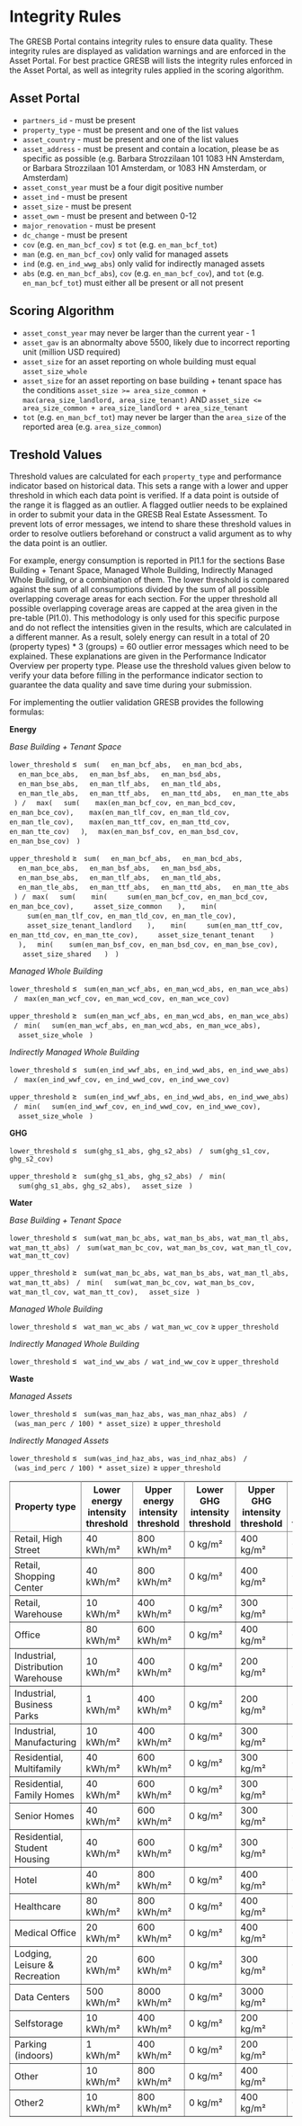 # Integrity Rules

The GRESB Portal contains integrity rules to ensure data quality. These integrity rules are displayed as validation warnings and are enforced in the Asset Portal. For best practice GRESB will lists the integrity rules enforced in the Asset Portal, as well as integrity rules applied in the scoring algorithm.

## Asset Portal

* `partners_id` - must be present
* `property_type` - must be present and one of the list values
* `asset_country` - must be present and one of the list values
* `asset_address` - must be present and contain a location, please be as specific as possible (e.g. Barbara Strozzilaan 101 1083 HN Amsterdam, or Barbara Strozzilaan 101 Amsterdam, or 1083 HN Amsterdam, or Amsterdam)
* `asset_const_year` must be a four digit positive number
* `asset_ind` - must be present 
* `asset_size` - must be present
* `asset_own` - must be present and between 0-12
* `major_renovation` - must be present
* `dc_change` - must be present
* `cov` (e.g. `en_man_bcf_cov`) ≤ `tot` (e.g. `en_man_bcf_tot`)
* `man` (e.g. `en_man_bcf_cov`) only valid for managed assets
* `ind` (e.g. `en_ind_wwg_abs`) only valid for indirectly managed assets
* `abs` (e.g. `en_man_bcf_abs`), `cov` (e.g. `en_man_bcf_cov`), and `tot` (e.g. `en_man_bcf_tot`) must either all be present or all not present

## Scoring Algorithm

* `asset_const_year` may never be larger than the current year - 1
* `asset_gav` is an abnormalty above 5500, likely due to incorrect reporting unit (million USD required)
* `asset_size` for an asset reporting on whole building must equal `asset_size_whole`
* `asset_size` for an asset reporting on base building + tenant space has the conditions `asset_size >= area_size_common + max(area_size_landlord, area_size_tenant)` AND `asset_size <= area_size_common + area_size_landlord + area_size_tenant`
* `tot` (e.g. `en_man_bcf_tot`) may never be larger than the `area_size` of the reported area (e.g. `area_size_common`)

## Treshold Values
Threshold values are calculated for each `property_type` and performance indicator based on historical data. This sets a range with a lower and upper threshold in which each data point is verified. If a data point is outside of the range it is flagged as an outlier. A flagged outlier needs to be explained in order to submit your data in the GRESB Real Estate Assessment. To prevent lots of error messages, we intend to share these threshold values in order to resolve outliers beforehand or construct a valid argument as to why the data point is an outlier.

For example, energy consumption is reported in PI1.1 for the sections Base Building + Tenant Space, Managed Whole Building, Indirectly Managed Whole Building, or a combination of them. The lower threshold is compared against the sum of all consumptions divided by the sum of all possible overlapping coverage areas for each section. For the upper threshold all possible overlapping coverage areas are capped at the area given in the pre-table (PI1.0). This methodology is only used for this specific purpose and do not reflect the intensities given in the results, which are calculated in a different manner. As a result, solely energy can result in a total of 20 (property types) * 3 (groups) = 60 outlier error messages which need to be explained. These explanations are given in the Performance Indicator Overview per property type. Please use the threshold values given below to verify your data before filling in the performance indicator section to guarantee the data quality and save time during your submission.

For implementing the outlier validation GRESB provides the following formulas:

**Energy**

_Base Building + Tenant Space_

`lower_threshold` &le;
&nbsp;&nbsp;`sum(`
&nbsp;&nbsp;&nbsp;&nbsp;`en_man_bcf_abs,`
&nbsp;&nbsp;&nbsp;&nbsp;`en_man_bcd_abs,`
&nbsp;&nbsp;&nbsp;&nbsp;`en_man_bce_abs,`
&nbsp;&nbsp;&nbsp;&nbsp;`en_man_bsf_abs,`
&nbsp;&nbsp;&nbsp;&nbsp;`en_man_bsd_abs,`
&nbsp;&nbsp;&nbsp;&nbsp;`en_man_bse_abs,`
&nbsp;&nbsp;&nbsp;&nbsp;`en_man_tlf_abs,`
&nbsp;&nbsp;&nbsp;&nbsp;`en_man_tld_abs,`
&nbsp;&nbsp;&nbsp;&nbsp;`en_man_tle_abs,`
&nbsp;&nbsp;&nbsp;&nbsp;`en_man_ttf_abs,`
&nbsp;&nbsp;&nbsp;&nbsp;`en_man_ttd_abs,`
&nbsp;&nbsp;&nbsp;&nbsp;`en_man_tte_abs`
&nbsp;&nbsp;`) / `
&nbsp;&nbsp;`max(`
&nbsp;&nbsp;&nbsp;&nbsp;`sum(`
&nbsp;&nbsp;&nbsp;&nbsp;&nbsp;&nbsp;`max(en_man_bcf_cov, en_man_bcd_cov, en_man_bce_cov),`
&nbsp;&nbsp;&nbsp;&nbsp;&nbsp;&nbsp;`max(en_man_tlf_cov, en_man_tld_cov, en_man_tle_cov),`
&nbsp;&nbsp;&nbsp;&nbsp;&nbsp;&nbsp;`max(en_man_ttf_cov, en_man_ttd_cov, en_man_tte_cov)`
&nbsp;&nbsp;&nbsp;&nbsp;`)`,
&nbsp;&nbsp;&nbsp;&nbsp;`max(en_man_bsf_cov, en_man_bsd_cov, en_man_bse_cov)`
&nbsp;&nbsp;`)`

`upper_threshold` &ge;
&nbsp;&nbsp;`sum(`
&nbsp;&nbsp;&nbsp;&nbsp;`en_man_bcf_abs,`
&nbsp;&nbsp;&nbsp;&nbsp;`en_man_bcd_abs,`
&nbsp;&nbsp;&nbsp;&nbsp;`en_man_bce_abs,`
&nbsp;&nbsp;&nbsp;&nbsp;`en_man_bsf_abs,`
&nbsp;&nbsp;&nbsp;&nbsp;`en_man_bsd_abs,`
&nbsp;&nbsp;&nbsp;&nbsp;`en_man_bse_abs,`
&nbsp;&nbsp;&nbsp;&nbsp;`en_man_tlf_abs,`
&nbsp;&nbsp;&nbsp;&nbsp;`en_man_tld_abs,`
&nbsp;&nbsp;&nbsp;&nbsp;`en_man_tle_abs,`
&nbsp;&nbsp;&nbsp;&nbsp;`en_man_ttf_abs,`
&nbsp;&nbsp;&nbsp;&nbsp;`en_man_ttd_abs,`
&nbsp;&nbsp;&nbsp;&nbsp;`en_man_tte_abs`
&nbsp;&nbsp;`) /`
&nbsp;&nbsp;`max(`
&nbsp;&nbsp;&nbsp;&nbsp;`sum(`
&nbsp;&nbsp;&nbsp;&nbsp;&nbsp;&nbsp;`min(`
&nbsp;&nbsp;&nbsp;&nbsp;&nbsp;&nbsp;&nbsp;&nbsp;`sum(en_man_bcf_cov, en_man_bcd_cov, en_man_bce_cov),`
&nbsp;&nbsp;&nbsp;&nbsp;&nbsp;&nbsp;&nbsp;&nbsp;`asset_size_common`
&nbsp;&nbsp;&nbsp;&nbsp;&nbsp;&nbsp;`),`
&nbsp;&nbsp;&nbsp;&nbsp;&nbsp;&nbsp;`min(`
&nbsp;&nbsp;&nbsp;&nbsp;&nbsp;&nbsp;&nbsp;&nbsp;`sum(en_man_tlf_cov, en_man_tld_cov, en_man_tle_cov),`
&nbsp;&nbsp;&nbsp;&nbsp;&nbsp;&nbsp;&nbsp;&nbsp;`asset_size_tenant_landlord`
&nbsp;&nbsp;&nbsp;&nbsp;&nbsp;&nbsp;`),`
&nbsp;&nbsp;&nbsp;&nbsp;&nbsp;&nbsp;`min(`
&nbsp;&nbsp;&nbsp;&nbsp;&nbsp;&nbsp;&nbsp;&nbsp;`sum(en_man_ttf_cov, en_man_ttd_cov, en_man_tte_cov),`
&nbsp;&nbsp;&nbsp;&nbsp;&nbsp;&nbsp;&nbsp;&nbsp;`asset_size_tenant_tenant`
&nbsp;&nbsp;&nbsp;&nbsp;&nbsp;&nbsp;`)`
&nbsp;&nbsp;&nbsp;&nbsp;`),`
&nbsp;&nbsp;&nbsp;&nbsp;`min(`
&nbsp;&nbsp;&nbsp;&nbsp;&nbsp;&nbsp;`sum(en_man_bsf_cov, en_man_bsd_cov, en_man_bse_cov),`
&nbsp;&nbsp;&nbsp;&nbsp;&nbsp;&nbsp;`asset_size_shared`
&nbsp;&nbsp;&nbsp;&nbsp;&nbsp;`)`
&nbsp;&nbsp;`)`

_Managed Whole Building_

`lower_threshold` &le; 
&nbsp;&nbsp;`sum(en_man_wcf_abs, en_man_wcd_abs, en_man_wce_abs)`
&nbsp;&nbsp;`/`
&nbsp;&nbsp;`max(en_man_wcf_cov, en_man_wcd_cov, en_man_wce_cov)`

`upper_threshold` &ge; 
&nbsp;&nbsp;`sum(en_man_wcf_abs, en_man_wcd_abs, en_man_wce_abs)`
&nbsp;&nbsp;`/`
&nbsp;&nbsp;`min(`
&nbsp;&nbsp;&nbsp;&nbsp;`sum(en_man_wcf_abs, en_man_wcd_abs, en_man_wce_abs),`
&nbsp;&nbsp;&nbsp;&nbsp;`asset_size_whole`
&nbsp;&nbsp;`)`

_Indirectly Managed Whole Building_

`lower_threshold` &le; 
&nbsp;&nbsp;`sum(en_ind_wwf_abs, en_ind_wwd_abs, en_ind_wwe_abs)`
&nbsp;&nbsp;`/`
&nbsp;&nbsp;`max(en_ind_wwf_cov, en_ind_wwd_cov, en_ind_wwe_cov)`

`upper_threshold` &ge; 
&nbsp;&nbsp;`sum(en_ind_wwf_abs, en_ind_wwd_abs, en_ind_wwe_abs)`
&nbsp;&nbsp;`/`
&nbsp;&nbsp;`min(`
&nbsp;&nbsp;&nbsp;&nbsp;`sum(en_ind_wwf_cov, en_ind_wwd_cov, en_ind_wwe_cov),`
&nbsp;&nbsp;&nbsp;&nbsp;`asset_size_whole`
&nbsp;&nbsp;`)`

**GHG**

`lower_threshold` &le; 
&nbsp;&nbsp;`sum(ghg_s1_abs, ghg_s2_abs)`
&nbsp;&nbsp;`/`
&nbsp;&nbsp;`sum(ghg_s1_cov, ghg_s2_cov)`

`upper_threshold` &ge; 
&nbsp;&nbsp;`sum(ghg_s1_abs, ghg_s2_abs)`
&nbsp;&nbsp;`/`
&nbsp;&nbsp;`min(`
&nbsp;&nbsp;&nbsp;&nbsp;`sum(ghg_s1_abs, ghg_s2_abs),`
&nbsp;&nbsp;&nbsp;&nbsp;`asset_size`
&nbsp;&nbsp;`)`

**Water**

_Base Building + Tenant Space_

`lower_threshold` &le; 
&nbsp;&nbsp;`sum(wat_man_bc_abs, wat_man_bs_abs, wat_man_tl_abs, wat_man_tt_abs)`
&nbsp;&nbsp;`/`
&nbsp;&nbsp;`sum(wat_man_bc_cov, wat_man_bs_cov, wat_man_tl_cov, wat_man_tt_cov)`

`upper_threshold` &ge; 
&nbsp;&nbsp;`sum(wat_man_bc_abs, wat_man_bs_abs, wat_man_tl_abs, wat_man_tt_abs)`
&nbsp;&nbsp;`/`
&nbsp;&nbsp;`min(`
&nbsp;&nbsp;&nbsp;&nbsp;`sum(wat_man_bc_cov, wat_man_bs_cov, wat_man_tl_cov, wat_man_tt_cov),`
&nbsp;&nbsp;&nbsp;&nbsp;`asset_size`
&nbsp;&nbsp;`)`

_Managed Whole Building_

`lower_threshold` &le; 
&nbsp;&nbsp;`wat_man_wc_abs / wat_man_wc_cov`
&ge; `upper_threshold`

_Indirectly Managed Whole Building_

`lower_threshold` &le;
&nbsp;&nbsp;`wat_ind_ww_abs / wat_ind_ww_cov`
&ge; `upper_threshold`

**Waste**

_Managed Assets_

`lower_threshold` &le; 
&nbsp;&nbsp;`sum(was_man_haz_abs, was_man_nhaz_abs)`
&nbsp;&nbsp;`/`
&nbsp;&nbsp;`(was_man_perc / 100) * asset_size)`
&ge; `upper_threshold`

_Indirectly Managed Assets_

`lower_threshold` &le; 
&nbsp;&nbsp;`sum(was_ind_haz_abs, was_ind_nhaz_abs)`
&nbsp;&nbsp;`/`
&nbsp;&nbsp;`(was_ind_perc / 100) * asset_size)`
&ge; `upper_threshold`

<table rules='all' id='asset_level_data_dictionary'>
  <thead>
    <tr>
      <th>Property type</th>
      <th>Lower energy intensity threshold</th>
      <th>Upper energy intensity threshold</th>
      <th>Lower GHG intensity threshold</th>
      <th>Upper GHG intensity threshold</th>
      <th>Lower water intensity threshold</th>
      <th>Upper water intensity threshold</th>
      <th>Lower waste intensity threshold</th>
      <th>Upper waste intensity threshold</th>
    </tr>
  </thead>
  <tbody>
    <tr>
      <td>Retail, High Street</td>
      <td>40 kWh/m²</td>
      <td>800 kWh/m²</td>
      <td>0 kg/m²</td>
      <td>400 kg/m²</td>
      <td>0 l/m²</td>
      <td>5000 l/m²</td>
      <td>0 kg/m²</td>
      <td>400 kg/m²</td>
    </tr>
    <tr>
      <td>Retail, Shopping Center</td>
      <td>40 kWh/m²</td>
      <td>800 kWh/m²</td>
      <td>0 kg/m²</td>
      <td>400 kg/m²</td>
      <td>0 l/m²</td>
      <td>5000 l/m²</td>
      <td>0 kg/m²</td>
      <td>400 kg/m²</td>
    </tr>
    <tr>
      <td>Retail, Warehouse</td>
      <td>10 kWh/m²</td>
      <td>400 kWh/m²</td>
      <td>0 kg/m²</td>
      <td>300 kg/m²</td>
      <td>0 l/m²</td>
      <td>3000 l/m²</td>
      <td>0 kg/m²</td>
      <td>400 kg/m²</td>
    </tr>
    <tr>
      <td>Office</td>
      <td>80 kWh/m²</td>
      <td>600 kWh/m²</td>
      <td>0 kg/m²</td>
      <td>400 kg/m²</td>
      <td>0 l/m²</td>
      <td>4000 l/m²</td>
      <td>0 kg/m²</td>
      <td>300 kg/m²</td>
    </tr>
    <tr>
      <td>Industrial, Distribution Warehouse</td>
      <td>10 kWh/m²</td>
      <td>400 kWh/m²</td>
      <td>0 kg/m²</td>
      <td>200 kg/m²</td>
      <td>0 l/m²</td>
      <td>2000 l/m²</td>
      <td>0 kg/m²</td>
      <td>200 kg/m²</td>
    </tr>
    <tr>
      <td>Industrial, Business Parks</td>
      <td>1 kWh/m²</td>
      <td>400 kWh/m²</td>
      <td>0 kg/m²</td>
      <td>200 kg/m²</td>
      <td>0 l/m²</td>
      <td>2000 l/m²</td>
      <td>0 kg/m²</td>
      <td>200 kg/m²</td>
    </tr>
    <tr>
      <td>Industrial, Manufacturing</td>
      <td>10 kWh/m²</td>
      <td>400 kWh/m²</td>
      <td>0 kg/m²</td>
      <td>300 kg/m²</td>
      <td>0 l/m²</td>
      <td>3000 l/m²</td>
      <td>0 kg/m²</td>
      <td>400 kg/m²</td>
    </tr>
    <tr>
      <td>Residential, Multifamily</td>
      <td>40 kWh/m²</td>
      <td>600 kWh/m²</td>
      <td>0 kg/m²</td>
      <td>300 kg/m²</td>
      <td>0 l/m²</td>
      <td>4000 l/m²</td>
      <td>0 kg/m²</td>
      <td>300 kg/m²</td>
    </tr>
    <tr>
      <td>Residential, Family Homes</td>
      <td>40 kWh/m²</td>
      <td>600 kWh/m²</td>
      <td>0 kg/m²</td>
      <td>300 kg/m²</td>
      <td>0 l/m²</td>
      <td>4000 l/m²</td>
      <td>0 kg/m²</td>
      <td>300 kg/m²</td>
    </tr>
    <tr>
      <td>Senior Homes</td>
      <td>40 kWh/m²</td>
      <td>600 kWh/m²</td>
      <td>0 kg/m²</td>
      <td>300 kg/m²</td>
      <td>0 l/m²</td>
      <td>4000 l/m²</td>
      <td>0 kg/m²</td>
      <td>300 kg/m²</td>
    </tr>
    <tr>
      <td>Residential, Student Housing</td>
      <td>40 kWh/m²</td>
      <td>600 kWh/m²</td>
      <td>0 kg/m²</td>
      <td>300 kg/m²</td>
      <td>0 l/m²</td>
      <td>4000 l/m²</td>
      <td>0 kg/m²</td>
      <td>300 kg/m²</td>
    </tr>
    <tr>
      <td>Hotel</td>
      <td>40 kWh/m²</td>
      <td>800 kWh/m²</td>
      <td>0 kg/m²</td>
      <td>400 kg/m²</td>
      <td>0 l/m²</td>
      <td>5000 l/m²</td>
      <td>0 kg/m²</td>
      <td>300 kg/m²</td>
    </tr>
    <tr>
      <td>Healthcare</td>
      <td>80 kWh/m²</td>
      <td>800 kWh/m²</td>
      <td>0 kg/m²</td>
      <td>400 kg/m²</td>
      <td>0 l/m²</td>
      <td>4000 l/m²</td>
      <td>0 kg/m²</td>
      <td>300 kg/m²</td>
    </tr>
    <tr>
      <td>Medical Office</td>
      <td>20 kWh/m²</td>
      <td>600 kWh/m²</td>
      <td>0 kg/m²</td>
      <td>400 kg/m²</td>
      <td>0 l/m²</td>
      <td>4000 l/m²</td>
      <td>0 kg/m²</td>
      <td>300 kg/m²</td>
    </tr>
    <tr>
      <td>Lodging, Leisure &amp; Recreation</td>
      <td>20 kWh/m²</td>
      <td>600 kWh/m²</td>
      <td>0 kg/m²</td>
      <td>300 kg/m²</td>
      <td>0 l/m²</td>
      <td>4000 l/m²</td>
      <td>0 kg/m²</td>
      <td>300 kg/m²</td>
    </tr>
    <tr>
      <td>Data Centers</td>
      <td>500 kWh/m²</td>
      <td>8000 kWh/m²</td>
      <td>0 kg/m²</td>
      <td>3000 kg/m²</td>
      <td>0 l/m²</td>
      <td>5000 l/m²</td>
      <td>0 kg/m²</td>
      <td>200 kg/m²</td>
    </tr>
    <tr>
      <td>Selfstorage</td>
      <td>10 kWh/m²</td>
      <td>400 kWh/m²</td>
      <td>0 kg/m²</td>
      <td>200 kg/m²</td>
      <td>0 l/m²</td>
      <td>3000 l/m²</td>
      <td>0 kg/m²</td>
      <td>200 kg/m²</td>
    </tr>
    <tr>
      <td>Parking (indoors)</td>
      <td>1 kWh/m²</td>
      <td>400 kWh/m²</td>
      <td>0 kg/m²</td>
      <td>200 kg/m²</td>
      <td>0 l/m²</td>
      <td>3000 l/m²</td>
      <td>0 kg/m²</td>
      <td>200 kg/m²</td>
    </tr>
    <tr>
      <td>Other</td>
      <td>10 kWh/m²</td>
      <td>800 kWh/m²</td>
      <td>0 kg/m²</td>
      <td>400 kg/m²</td>
      <td>0 l/m²</td>
      <td>5000 l/m²</td>
      <td>0 kg/m²</td>
      <td>400 kg/m²</td>
    </tr>
    <tr>
      <td>Other2</td>
      <td>10 kWh/m²</td>
      <td>800 kWh/m²</td>
      <td>0 kg/m²</td>
      <td>400 kg/m²</td>
      <td>0 l/m²</td>
      <td>5000 l/m²</td>
      <td>0 kg/m²</td>
      <td>400 kg/m²</td>
    </tr>
  </tbody>
</table>
